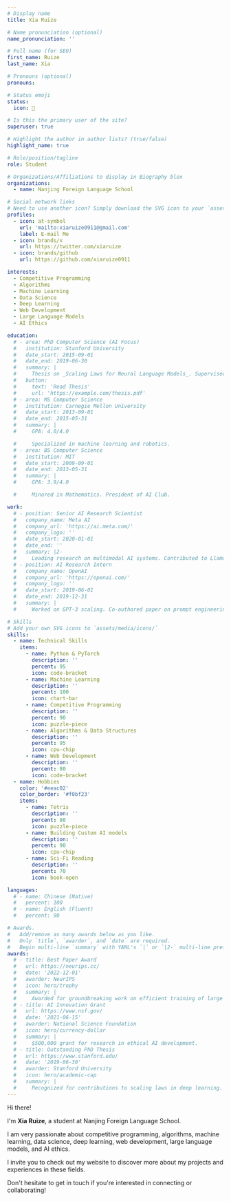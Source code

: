 ```yaml
---
# Display name
title: Xia Ruize

# Name pronunciation (optional)
name_pronunciation: ''

# Full name (for SEO)
first_name: Ruize
last_name: Xia

# Pronouns (optional)
pronouns:

# Status emoji
status:
  icon: 🚀

# Is this the primary user of the site?
superuser: true

# Highlight the author in author lists? (true/false)
highlight_name: true

# Role/position/tagline
role: Student

# Organizations/Affiliations to display in Biography blox
organizations:
  - name: Nanjing Foreign Language School

# Social network links
# Need to use another icon? Simply download the SVG icon to your `assets/media/icons/` folder.
profiles:
  - icon: at-symbol
    url: 'mailto:xiaruize0911@gmail.com'
    label: E-mail Me
  - icon: brands/x
    url: https://twitter.com/xiaruize
  - icon: brands/github
    url: https://github.com/xiaruize0911

interests:
  - Competitive Programming
  - Algorithms
  - Machine Learning
  - Data Science
  - Deep Learning
  - Web Development
  - Large Language Models
  - AI Ethics

education:
  # - area: PhD Computer Science (AI Focus)
  #   institution: Stanford University
  #   date_start: 2015-09-01
  #   date_end: 2019-06-30
  #   summary: |
  #     Thesis on _Scaling Laws for Neural Language Models_. Supervised by Prof. Andrew Ng. Published 5 papers in NeurIPS and ICML, with 2 best paper awards.
  #   button:
  #     text: 'Read Thesis'
  #     url: 'https://example.com/thesis.pdf'
  # - area: MS Computer Science
  #   institution: Carnegie Mellon University
  #   date_start: 2013-09-01
  #   date_end: 2015-05-31
  #   summary: |
  #     GPA: 4.0/4.0

  #     Specialized in machine learning and robotics.
  # - area: BS Computer Science
  #   institution: MIT
  #   date_start: 2009-09-01
  #   date_end: 2013-05-31
  #   summary: |
  #     GPA: 3.9/4.0

  #     Minored in Mathematics. President of AI Club.

work:
  # - position: Senior AI Research Scientist
  #   company_name: Meta AI
  #   company_url: 'https://ai.meta.com/'
  #   company_logo: ''
  #   date_start: 2020-01-01
  #   date_end: ''
  #   summary: |2-
  #     Leading research on multimodal AI systems. Contributed to Llama 2 and other open-source models. 50+ citations in 3 years.
  # - position: AI Research Intern
  #   company_name: OpenAI
  #   company_url: 'https://openai.com/'
  #   company_logo: ''
  #   date_start: 2019-06-01
  #   date_end: 2019-12-31
  #   summary: |
  #     Worked on GPT-3 scaling. Co-authored paper on prompt engineering.

# Skills
# Add your own SVG icons to `assets/media/icons/`
skills:
  - name: Technical Skills
    items:
      - name: Python & PyTorch
        description: ''
        percent: 95
        icon: code-bracket
      - name: Machine Learning
        description: ''
        percent: 100
        icon: chart-bar
      - name: Competitive Programming
        description: ''
        percent: 90
        icon: puzzle-piece
      - name: Algorithms & Data Structures
        description: ''
        percent: 95
        icon: cpu-chip
      - name: Web Development
        description: ''
        percent: 80
        icon: code-bracket
  - name: Hobbies
    color: '#eeac02'
    color_border: '#f0bf23'
    items:
      - name: Tetris
        description: ''
        percent: 80
        icon: puzzle-piece
      - name: Building Custom AI models
        description: ''
        percent: 90
        icon: cpu-chip
      - name: Sci-Fi Reading
        description: ''
        percent: 70
        icon: book-open

languages:
  # - name: Chinese (Native)
  #   percent: 100
  # - name: English (Fluent)
  #   percent: 90

# Awards.
#   Add/remove as many awards below as you like.
#   Only `title`, `awarder`, and `date` are required.
#   Begin multi-line `summary` with YAML's `|` or `|2-` multi-line prefix and indent 2 spaces below.
awards:
  # - title: Best Paper Award
  #   url: https://neurips.cc/
  #   date: '2022-12-01'
  #   awarder: NeurIPS
  #   icon: hero/trophy
  #   summary: |
  #     Awarded for groundbreaking work on efficient training of large models.
  # - title: AI Innovation Grant
  #   url: https://www.nsf.gov/
  #   date: '2021-06-15'
  #   awarder: National Science Foundation
  #   icon: hero/currency-dollar
  #   summary: |
  #     $500,000 grant for research in ethical AI development.
  # - title: Outstanding PhD Thesis
  #   url: https://www.stanford.edu/
  #   date: '2019-06-30'
  #   awarder: Stanford University
  #   icon: hero/academic-cap
  #   summary: |
  #     Recognized for contributions to scaling laws in deep learning.
---
```


Hi there! 

I'm **Xia Ruize**, a student at Nanjing Foreign Language School.

I am very passionate about competitive programming, algorithms, machine learning, data science, deep learning, web development, large language models, and AI ethics.

I invite you to check out my website to discover more about my projects and experiences in these fields.

Don't hesitate to get in touch if you're interested in connecting or collaborating!